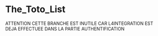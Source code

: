 # The_Toto_List
 ATTENTION CETTE BRANCHE EST INUTILE CAR L4INTEGRATION EST DEJA EFFECTUEE DANS LA PARTIE AUTHENTIFICATION
